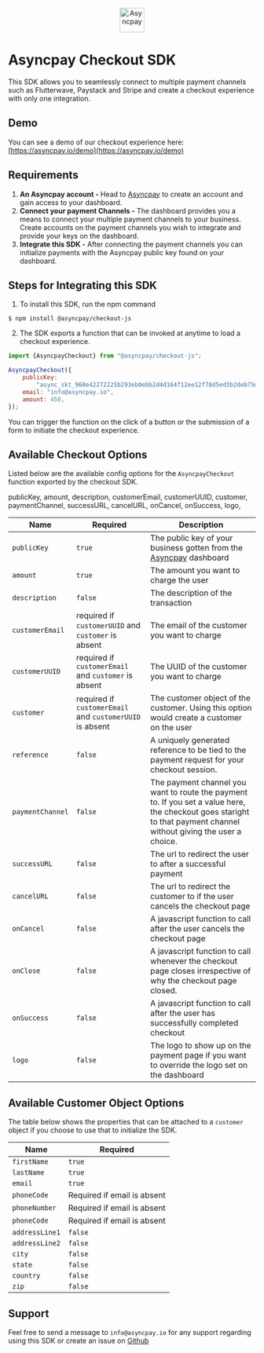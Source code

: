 <p align="center">    
   <img title="Asyncpay" height="50" src="https://lh3.googleusercontent.com/drive-viewer/AFGJ81pjQh0DLFoJEg7GGLwQXHmhB0AQio2DtyxpQbzQD5eMX41rJ0de1BVePqbzvmOpJJsFU2ApUlRJdi04MY5bc6cGR8jefQ=s1600" />  
</p>

# Asyncpay Checkout SDK

This SDK allows you to seamlessly connect to multiple payment channels such as Flutterwave, Paystack and Stripe and
create a checkout experience with only one integration.

## Demo

You can see a demo of our checkout experience here: [https://asyncpay.io/demo](https://asyncpay.io/demo)

## Requirements

1. **An Asyncpay account -** Head to [Asyncpay](https://asyncpay.io) to create an account and gain access to your
   dashboard.
2. **Connect your payment Channels -** The dashboard provides you a means to connect your multiple payment channels to
   your business. Create accounts on the payment channels you wish to integrate and provide your keys on the dashboard.
3. **Integrate this SDK -** After connecting the payment channels you can initialize payments with the Asyncpay public
   key found on your dashboard.

## Steps for Integrating this SDK

1. To install this SDK, run the npm command

```
$ npm install @asyncpay/checkout-js
```

2. The SDK exports a function that can be invoked at anytime to load a checkout experience.

```js
import {AsyncpayCheckout} from "@asyncpay/checkout-js";

AsyncpayCheckout({
    publicKey:
        "async_skt_960e42272225b293eb0ebb2d4d164f12ee12f78d5ed3b2deb75d065a7bef",
    email: "info@asyncpay.io",
    amount: 450,
});
```

You can trigger the function on the click of a button or the submission of a form to initiate the checkout experience.

## Available Checkout Options

Listed below are the available config options for the `AsyncpayCheckout` function exported by the checkout SDK.

publicKey,
amount,
description,
customerEmail,
customerUUID,
customer,
paymentChannel,
successURL,
cancelURL,
onCancel,
onSuccess,
logo,

| Name             | Required                                                 | Description                                                                                                                                                         |
|------------------|----------------------------------------------------------|---------------------------------------------------------------------------------------------------------------------------------------------------------------------|
| `publicKey`      | `true`                                                   | The public key of your business gotten from the [Asyncpay](https://asyncpay.io) dashboard                                                                           |
| `amount`         | `true`                                                   | The amount you want to charge the user                                                                                                                              |
| `description`    | `false`                                                  | The description of the transaction                                                                                                                                  |
| `customerEmail`  | required if `customerUUID` and `customer` is absent      | The email of the customer you want to charge                                                                                                                        |
| `customerUUID`   | required if `customerEmail` and `customer` is absent     | The UUID of the customer you want to charge                                                                                                                         |
| `customer`       | required if `customerEmail` and `customerUUID` is absent | The customer object of the customer. Using this option would create a customer on the user                                                                          |
| `reference`      | `false`                                                  | A uniquely generated reference to be tied to the payment request for your checkout session.                                                                         |
| `paymentChannel` | `false`                                                  | The payment channel you want to route the payment to. If you set a value here, the checkout goes staright to that payment channel without giving the user a choice. |
| `successURL`     | `false`                                                  | The url to redirect the user to after a successful payment                                                                                                          |
| `cancelURL`      | `false`                                                  | The url to redirect the customer to if the user cancels the checkout page                                                                                           |
| `onCancel`       | `false`                                                  | A javascript function to call after the user cancels the checkout page                                                                                              |
| `onClose`        | `false`                                                  | A javascript function to call whenever the checkout page closes irrespective of why the checkout page closed.                                                       |
| `onSuccess`      | `false`                                                  | A javascript function to call after the user has successfully completed checkout                                                                                    |
| `logo`           | `false`                                                  | The logo to show up on the payment page if you want to override the logo set on the dashboard                                                                       |

## Available Customer Object Options

The table below shows the properties that can be attached to a `customer` object if you choose to use that to initialize
the SDK.

| Name           | Required                    |
|----------------|-----------------------------|
| `firstName`    | `true`                      |
| `lastName`     | `true`                      |
| `email`        | `true`                      |
| `phoneCode`    | Required if email is absent |
| `phoneNumber`  | Required if email is absent |
| `phoneCode`    | Required if email is absent |
| `addressLine1` | `false`                     |
| `addressLine2` | `false`                     |
| `city`         | `false`                     |
| `state`        | `false`                     |
| `country`      | `false`                     |
| `zip`          | `false`                     |

## Support

Feel free to send a message to `info@asyncpay.io` for any support regarding using this SDK or create an issue
on [Github](https://github.com/Asyncpay-io/checkout-js/issues)
